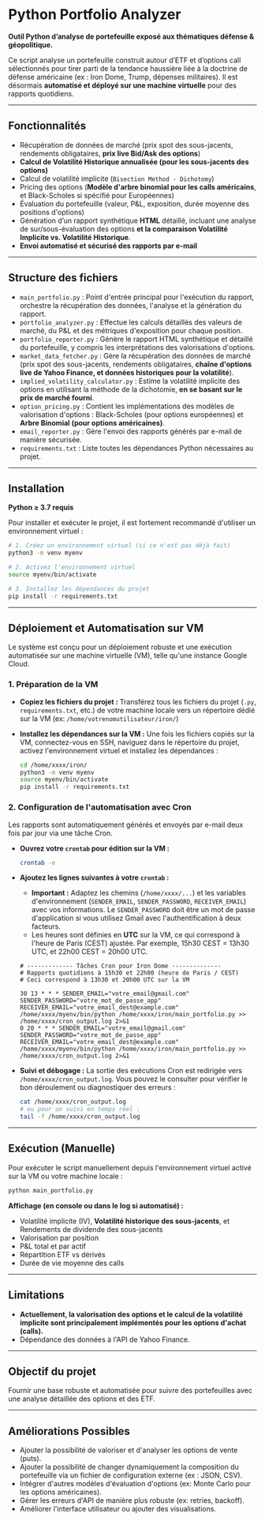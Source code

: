 # Python Portfolio Analyzer

**Outil Python d’analyse de portefeuille exposé aux thématiques défense & géopolitique.**

Ce script analyse un portefeuille construit autour d’ETF et d’options call sélectionnés pour tirer parti de la tendance haussière liée à la doctrine de défense américaine (ex : Iron Dome, Trump, dépenses militaires). Il est désormais **automatisé et déployé sur une machine virtuelle** pour des rapports quotidiens.

---

## Fonctionnalités

- Récupération de données de marché (prix spot des sous-jacents, rendements obligataires, **prix live Bid/Ask des options**)
- **Calcul de Volatilité Historique annualisée (pour les sous-jacents des options)**
- Calcul de volatilité implicite (`Bisection Method - Dichotomy`)
- Pricing des options (**Modèle d'arbre binomial pour les calls américains**, et Black-Scholes si spécifié pour Européennes)
- Évaluation du portefeuille (valeur, P&L, exposition, durée moyenne des positions d'options)
- Génération d’un rapport synthétique **HTML** détaillé, incluant une analyse de sur/sous-évaluation des options **et la comparaison Volatilité Implicite vs. Volatilité Historique**.
- **Envoi automatisé et sécurisé des rapports par e-mail**

---

## Structure des fichiers

- `main_portfolio.py` : Point d'entrée principal pour l'exécution du rapport, orchestre la récupération des données, l'analyse et la génération du rapport.
- `portfolio_analyzer.py` : Effectue les calculs détaillés des valeurs de marché, du P&L et des métriques d'exposition pour chaque position.
- `portfolio_reporter.py` : Génère le rapport HTML synthétique et détaillé du portefeuille, y compris les interprétations des valorisations d'options.
- `market_data_fetcher.py` : Gère la récupération des données de marché (prix spot des sous-jacents, rendements obligataires, **chaîne d'options live de Yahoo Finance, et données historiques pour la volatilité**).
- `implied_volatility_calculator.py` : Estime la volatilité implicite des options en utilisant la méthode de la dichotomie, **en se basant sur le prix de marché fourni**.
- `option_pricing.py` : Contient les implémentations des modèles de valorisation d'options : Black-Scholes (pour options européennes) et **Arbre Binomial (pour options américaines)**.
- `email_reporter.py` : Gère l'envoi des rapports générés par e-mail de manière sécurisée.
- `requirements.txt` : Liste toutes les dépendances Python nécessaires au projet.

---

## Installation

**Python ≥ 3.7 requis**

Pour installer et exécuter le projet, il est fortement recommandé d'utiliser un environnement virtuel :

```bash
# 1. Créez un environnement virtuel (si ce n'est pas déjà fait)
python3 -m venv myenv

# 2. Activez l'environnement virtuel
source myenv/bin/activate

# 3. Installez les dépendances du projet
pip install -r requirements.txt
```

---

## Déploiement et Automatisation sur VM

Le système est conçu pour un déploiement robuste et une exécution automatisée sur une machine virtuelle (VM), telle qu'une instance Google Cloud.

### 1. Préparation de la VM

* **Copiez les fichiers du projet :** Transférez tous les fichiers du projet (`.py`, `requirements.txt`, etc.) de votre machine locale vers un répertoire dédié sur la VM (ex: `/home/votrenomutilisateur/iron/`)

* **Installez les dépendances sur la VM :** Une fois les fichiers copiés sur la VM, connectez-vous en SSH, naviguez dans le répertoire du projet, activez l'environnement virtuel et installez les dépendances :
    ```bash
    cd /home/xxxx/iron/
    python3 -m venv myenv
    source myenv/bin/activate
    pip install -r requirements.txt
    ```

### 2. Configuration de l'automatisation avec Cron

Les rapports sont automatiquement générés et envoyés par e-mail deux fois par jour via une tâche Cron.

* **Ouvrez votre `crontab` pour édition sur la VM :**
    ```bash
    crontab -e
    ```
* **Ajoutez les lignes suivantes à votre `crontab` :**
    * **Important :** Adaptez les chemins (`/home/xxxx/...`) et les variables d'environnement (`SENDER_EMAIL`, `SENDER_PASSWORD`, `RECEIVER_EMAIL`) avec vos informations. Le `SENDER_PASSWORD` doit être un mot de passe d'application si vous utilisez Gmail avec l'authentification à deux facteurs.
    * Les heures sont définies en **UTC** sur la VM, ce qui correspond à l'heure de Paris (CEST) ajustée. Par exemple, 15h30 CEST = 13h30 UTC, et 22h00 CEST = 20h00 UTC.

    ```cron
    # ------------- Tâches Cron pour Iron Dome --------------
    # Rapports quotidiens à 15h30 et 22h00 (heure de Paris / CEST)
    # Ceci correspond à 13h30 et 20h00 UTC sur la VM

    30 13 * * * SENDER_EMAIL="votre_email@gmail.com" SENDER_PASSWORD="votre_mot_de_passe_app" RECEIVER_EMAIL="votre_email_dest@example.com" /home/xxxx/myenv/bin/python /home/xxxx/iron/main_portfolio.py >> /home/xxxx/cron_output.log 2>&1
    0 20 * * * SENDER_EMAIL="votre_email@gmail.com" SENDER_PASSWORD="votre_mot_de_passe_app" RECEIVER_EMAIL="votre_email_dest@example.com" /home/xxxx/myenv/bin/python /home/xxxx/iron/main_portfolio.py >> /home/xxxx/cron_output.log 2>&1
    ```

* **Suivi et débogage :** La sortie des exécutions Cron est redirigée vers `/home/xxxx/cron_output.log`. Vous pouvez le consulter pour vérifier le bon déroulement ou diagnostiquer des erreurs :
    ```bash
    cat /home/xxxx/cron_output.log
    # ou pour un suivi en temps réel :
    tail -f /home/xxxx/cron_output.log
    ```

---

## Exécution (Manuelle)

Pour exécuter le script manuellement depuis l'environnement virtuel activé sur la VM ou votre machine locale :

```bash
python main_portfolio.py
```

**Affichage (en console ou dans le log si automatisé) :**

* Volatilité implicite (IV), **Volatilité historique des sous-jacents**, et Rendements de dividende des sous-jacents
* Valorisation par position
* P&L total et par actif
* Répartition ETF vs dérivés
* Durée de vie moyenne des calls

---

## Limitations

* **Actuellement, la valorisation des options et le calcul de la volatilité implicite sont principalement implémentés pour les options d'achat (calls).**
* Dépendance des données à l'API de Yahoo Finance.

---

## Objectif du projet

Fournir une base robuste et automatisée pour suivre des portefeuilles avec une analyse détaillée des options et des ETF.

---

## Améliorations Possibles

* Ajouter la possibilité de valoriser et d'analyser les options de vente (puts).
* Ajouter la possibilité de changer dynamiquement la composition du portefeuille via un fichier de configuration externe (ex : JSON, CSV).
* Intégrer d'autres modèles d'évaluation d'options (ex: Monte Carlo pour les options américaines).
* Gérer les erreurs d'API de manière plus robuste (ex: retries, backoff).
* Améliorer l'interface utilisateur ou ajouter des visualisations.
